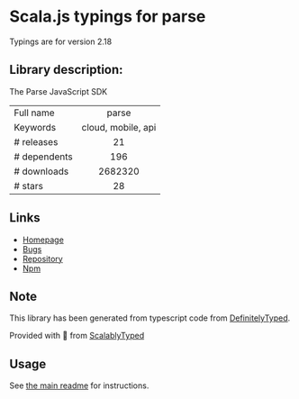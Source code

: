 
# Scala.js typings for parse

Typings are for version 2.18

## Library description:
The Parse JavaScript SDK

|                    |                 |
| ------------------ | :-------------: |
| Full name          | parse |
| Keywords           | cloud, mobile, api |
| # releases         | 21 |
| # dependents       | 196 |
| # downloads        | 2682320 |
| # stars            | 28 |

## Links
- [Homepage](https://parseplatform.org/)
- [Bugs](https://github.com/parse-community/Parse-SDK-JS/issues)
- [Repository](https://github.com/parse-community/Parse-SDK-JS)
- [Npm](https://www.npmjs.com/package/parse)
    


## Note
This library has been generated from typescript code from [DefinitelyTyped](https://definitelytyped.org).

Provided with :purple_heart: from [ScalablyTyped](https://github.com/oyvindberg/ScalablyTyped)

## Usage
See [the main readme](../../readme.md) for instructions.


